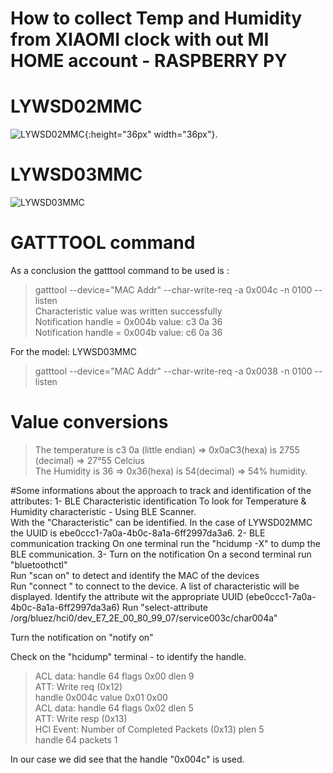  
# How to collect Temp and Humidity from XIAOMI clock with out MI HOME account - RASPBERRY PY
# LYWSD02MMC

![LYWSD02MMC](https://user-images.githubusercontent.com/32024959/150021795-dc90d4a5-64a9-40ae-bc4f-82fbd330171d.jpg){:height="36px" width="36px"}.

# LYWSD03MMC

![LYWSD03MMC](https://user-images.githubusercontent.com/32024959/150021528-b9583cac-ff0a-4df0-8ffa-3ae525ca1bfe.jpg)


# GATTTOOL command
As a conclusion the gatttool command to be used is :
>gatttool --device="MAC Addr" --char-write-req -a 0x004c -n 0100  --listen  
Characteristic value was written successfully  
Notification handle = 0x004b value: c3 0a 36  
Notification handle = 0x004b value: c6 0a 36  

For the model: LYWSD03MMC
>gatttool --device="MAC Addr" --char-write-req -a 0x0038 -n 0100  --listen  
  
# Value conversions
>The temperature is c3 0a (little endian) => 0x0aC3(hexa) is 2755 (decimal) => 27°55 Celcius  
>The Humidity is 36 => 0x36(hexa) is 54(decimal) => 54% humidity.  

#Some informations about the approach to track and identification of the attributes: 
1- BLE Characteristic identification
To look for Temperature & Humidity characteristic - Using BLE Scanner.  
With the "Characteristic" can be identified. In the case of LYWSD02MMC the UUID is ebe0ccc1-7a0a-4b0c-8a1a-6ff2997da3a6.
2- BLE communication tracking
On one terminal run the "hcidump -X" to dump the BLE communication.
3- Turn on the notification 
On a second terminal run "bluetoothctl"  
Run "scan on" to detect and identify the MAC of the devices  
Run "connect <MAC Addr>" to connect to the device. 
A list of characteristic will be displayed. Identify the attribute wit the appropriate UUID (ebe0ccc1-7a0a-4b0c-8a1a-6ff2997da3a6) 
Run "select-attribute /org/bluez/hci0/dev_E7_2E_00_80_99_07/service003c/char004a" 
  
Turn the notification on "notify on"  

Check on the "hcidump" terminal - to identify the handle.  
  
> ACL data: handle 64 flags 0x00 dlen 9  
  ATT: Write req (0x12)  
     handle 0x004c value  0x01 0x00  
 ACL data: handle 64 flags 0x02 dlen 5  
   ATT: Write resp (0x13)  
 HCI Event: Number of Completed Packets (0x13) plen 5  
    handle 64 packets 1  

In our case we did see that the handle "0x004c" is used.
